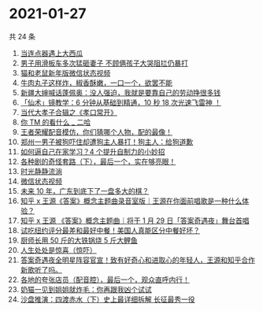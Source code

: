 # 2021-01-27

共 24 条

<!-- BEGIN ZHIHUVIDEO -->
<!-- 最后更新时间 Wed Jan 27 2021 15:13:15 GMT+0800 (CST) -->
1. [当连点器遇上大西瓜](https://www.zhihu.com/zvideo/1337391106913394688)
1. [男子用滑板车多次猛砸妻子 不顾俩孩子大哭阻拦仍暴打](https://www.zhihu.com/zvideo/1337445841641590787)
1. [猫和老鼠新年版微信状态视频](https://www.zhihu.com/zvideo/1337186995249303552)
1. [牛肉丸子这样炸，椒香酥嫩，一口一个，欲罢不能](https://www.zhihu.com/zvideo/1337424596250341376)
1. [新疆大婶喊话蓬佩奥：没人强迫，我就是要靠自己的劳动挣很多钱](https://www.zhihu.com/zvideo/1337470890360651777)
1. [「仙术」镜教学：6 分钟从基础到精通，10 秒 18 次光速飞雷神 ！](https://www.zhihu.com/zvideo/1337183735754924032)
1. [当代大孝子合辑之《孝口常开》](https://www.zhihu.com/zvideo/1337526315508510721)
1. [你 TM 的看什么 _ 二哈](https://www.zhihu.com/zvideo/1337436942435778560)
1. [王者荣耀配音模仿，你们猜哪个人物，配的最像！](https://www.zhihu.com/zvideo/1337427764975759360)
1. [郑州一男子被狗吓住却遭狗主人暴打！狗主人：给狗道歉](https://www.zhihu.com/zvideo/1335950278902665216)
1. [如何逼自己在家学习？4 个提升自制力的小妙招](https://www.zhihu.com/zvideo/1337350309589938176)
1. [各种剧的奇怪套路（下），最后一个，实在够亮眼！](https://www.zhihu.com/zvideo/1337427376163684352)
1. [时光静静流淌](https://www.zhihu.com/zvideo/1337496383906480129)
1. [微信状态视频](https://www.zhihu.com/zvideo/1337511772879159296)
1. [未来 10 年，广东到底下了一盘多大的棋？](https://www.zhihu.com/zvideo/1337454184007454720)
1. [知乎 x 王源《答案》概念主题曲录音室版｜王源在你面前唱歌是一种什么体验？](https://www.zhihu.com/zvideo/1337354382502322176)
1. [知乎 x 王源 《答案》概念主题曲｜将于 1 月 29 日「答案奇遇夜」舞台首唱](https://www.zhihu.com/zvideo/1337135207913426945)
1. [试吃纽约评分最差和最好中餐！美国人真能区分中餐好坏？](https://www.zhihu.com/zvideo/1337351629709344768)
1. [厨师长用 50 斤的大铁锅烧 5 斤大鲤鱼](https://www.zhihu.com/zvideo/1337401406677446656)
1. [人生处处是惊喜（惊吓）](https://www.zhihu.com/zvideo/1337158128597934080)
1. [答案奇遇夜全明星阵容官宣！致有好奇心和进取心的年轻人，王源和知乎合作新歌听了吗。](https://www.zhihu.com/zvideo/1336352542163808256)
1. [各地的夸张店员（配音腔），最后一个，观众直呼内行！](https://www.zhihu.com/zvideo/1337062127010054144)
1. [奶猫一见到姐姐就炸毛：你再跟我凶个试试](https://www.zhihu.com/zvideo/1337076410162925568)
1. [沙盘推演：四渡赤水（下）史上最详细拆解 长征最秀一役](https://www.zhihu.com/zvideo/1337090800715284480)
<!-- END ZHIHUVIDEO -->
